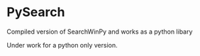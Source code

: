 # PySearch
Compiled version of SearchWinPy and works as a python libary

Under work for a python only version.